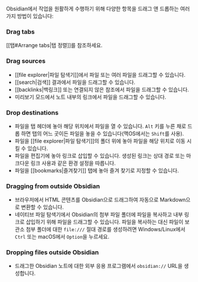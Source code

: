 Obsidian에서 작업을 원활하게 수행하기 위해 다양한 항목을 드래그 앤 드롭하는 여러 가지 방법이 있습니다:

### Drag tabs

[[탭#Arrange tabs|탭 정렬]]를 참조하세요.

### Drag sources

- [[file explorer|파일 탐색기]]에서 파일 또는 여러 파일을 드래그할 수 있습니다.
- [[search|검색]] 결과에서 파일을 드래그할 수 있습니다.
- [[backlinks|백링크]] 또는 연결되지 않은 참조에서 파일을 드래그할 수 있습니다.
- 미리보기 모드에서 노트 내부의 링크에서 파일을 드래그할 수 있습니다.

### Drop destinations

- 파일을 탭 헤더에 놓아 해당 위치에서 파일을 열 수 있습니다. `Alt` 키를 누른 채로 드롭 하면 탭의 어느 곳이든 파일을 놓을 수 있습니다(맥OS에서는 `Shift`를 사용).
- 파일을 [[file explorer|파일 탐색기]]의 폴더 위에 놓아 파일을 해당 위치로 이동 시킬 수 있습니다.
- 파일을 편집기에 놓아 링크로 삽입할 수 있습니다. 생성된 링크는 상대 경로 또는 마크다운 링크 사용과 같은 환경 설정을 따릅니다.
- 파일을 [[bookmarks|즐겨찾기]] 탭에 놓아 즐겨 찾기로 지정할 수 있습니다.

### Dragging from outside Obsidian

- 브라우저에서 HTML 콘텐츠를 Obsidian으로 드래그하여 자동으로 Markdown으로 변환할 수 있습니다.
- 네이티브 파일 탐색기에서 Obsidian의 첨부 파일 폴더에 파일을 복사하고 내부 링크로 삽입하기 위해 파일을 드래그할 수 있습니다. 파일을 복사하는 대신 파일이 보관소 첨부 폴더에 대한 `file:///` 절대 경로를 생성하려면 Windows/Linux에서 `Ctrl` 또는 macOS에서 `Option`을 누르세요.

### Dropping files outside Obsidian

- 드래그한 Obsidian 노트에 대한 외부 응용 프로그램에서 `obsidian://` URL을 생성합니다.
